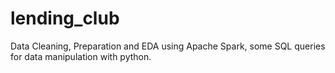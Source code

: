 # lending_club
Data Cleaning, Preparation and EDA using Apache Spark, some SQL queries for data manipulation with python.
